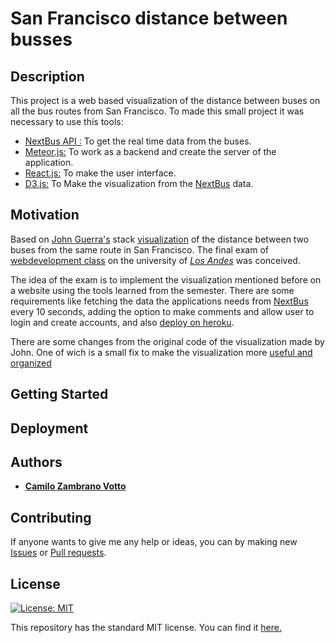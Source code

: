 # San Francisco distance between busses
## Description
This project is a web based visualization of the distance between buses on all the bus routes from San Francisco. To made this small project it was necessary to use this tools:
* [NextBus API :](https://gist.github.com/grantland/7cf4097dd9cdf0dfed14) To get the real time data from the buses.
* [Meteor.js:](https://www.meteor.com/) To work as a backend and create the server of the application.
* [React.js:](https://www.reactjs.org) To make the user interface.
* [D3.js:](https://d3js.org) To Make the visualization from the [NextBus](https://gist.github.com/grantland/7cf4097dd9cdf0dfed14) data.

## Motivation
Based on [John Guerra's](https://twitter.com/duto_guerra?) stack [visualization](https://beta.observablehq.com/@john-guerra/d3-stack-with-d3-nest) of the distance between two buses from the same route in San Francisco. The final exam of [webdevelopment class](https://twitter.com/duto_guerra?) on the university of [_Los Andes_](https://beta.observablehq.com/@john-guerra/d3-stack-with-d3-nest) was conceived.

The idea of the exam is to implement the visualization mentioned before on a website using the tools learned from the semester. There are some requirements like fetching the data the applications needs from [NextBus](https://gist.github.com/grantland/7cf4097dd9cdf0dfed14) every 10 seconds, adding the option to make comments and allow user to login and create accounts, and also [deploy on heroku](https://buses-distance.herokuapp.com/).

There are some changes from the original code of the visualization made by John. One of wich is a small fix to make the visualization more [useful and organized](https://github.com/cawolfkreo/sanfrancisco-distance-buses/commit/b952c3bd616707d3aecbc055b75a3a26830d0b94#diff-aafc747ecfc5982788bdfab3222c02fb)

## Getting Started

## Deployment


## Authors
* [__Camilo Zambrano Votto__](https://github.com/cawolfkreo)

## Contributing
If anyone wants to give me any help or ideas, you can by making new [Issues](https://github.com/cawolfkreo/sanfrancisco-distance-buses/issues) or [Pull requests](https://github.com/cawolfkreo/sanfrancisco-distance-buses/pulls).

## License
[![License: MIT](https://img.shields.io/badge/License-MIT-yellow.svg)](https://opensource.org/licenses/MIT)

This repository has the standard MIT license. You can find it [here.](https://github.com/cawolfkreo/sanfrancisco-distance-buses/blob/master/LICENSE)
